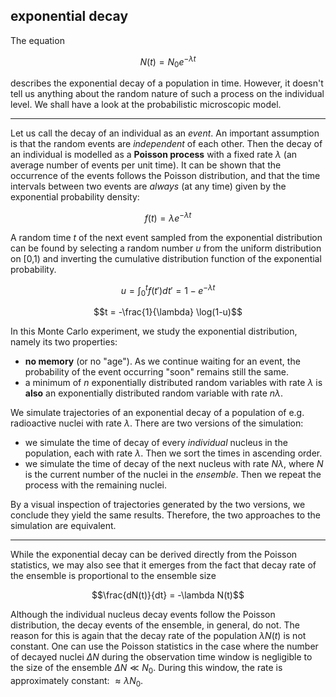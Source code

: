## exponential decay

The equation
```math
N(t) = N_0 e^{-\lambda t}
```
describes the exponential decay of a population in time.
However, it doesn't tell us anything about the random nature of such a process on the individual level.
We shall have a look at the probabilistic microscopic model.

---

Let us call the decay of an individual as an *event*.
An important assumption is that the random events are *independent* of each other.
Then the decay of an individual is modelled as a **Poisson process** with a fixed rate $\lambda$ (an average number of events per unit time).
It can be shown that the occurrence of the events follows the Poisson distribution,
and that the time intervals between two events are *always* (at any time) given by the exponential probability density:
```math
f(t) = \lambda e^{-\lambda t}
```

A random time $t$ of the next event sampled from the exponential distribution can be found by selecting a random number $u$
from the uniform distribution on \[0,1) and inverting the cumulative distribution function of the exponential probability.
```math
u = \int_0^t f(t')dt' = 1-e^{-\lambda t}
```
```math
t = -\frac{1}{\lambda} \log(1-u)
```

In this Monte Carlo experiment, we study the exponential distribution, namely its two properties:
- **no memory** (or no "age"). As we continue waiting for an event, the probability of the event occurring "soon" remains still the same.
- a minimum of $n$ exponentially distributed random variables with rate $\lambda$ is **also** an exponentially distributed random variable with rate $n\lambda$.

We simulate trajectories of an exponential decay of a population of e.g. radioactive nuclei with rate $\lambda$.
There are two versions of the simulation:
- we simulate the time of decay of every *individual* nucleus in the population, each with rate $\lambda$.
  Then we sort the times in ascending order.
- we simulate the time of decay of the next nucleus with rate $N\lambda$, where $N$ is the current number of the nuclei in the *ensemble*.
  Then we repeat the process with the remaining nuclei.

By a visual inspection of trajectories generated by the two versions, we conclude they yield the same results.
Therefore, the two approaches to the simulation are equivalent.

---

While the exponential decay can be derived directly from the Poisson statistics,
we may also see that it emerges from the fact that decay rate of the ensemble is proportional to the ensemble size
```math
\frac{dN(t)}{dt} = -\lambda N(t)
```

Although the individual nucleus decay events follow the Poisson distribution, the decay events of the ensemble, in general, do not.
The reason for this is again that the decay rate of the population $\lambda N(t)$ is not constant.
One can use the Poisson statistics in the case where the number of decayed nuclei $\Delta N$ during the observation time window is negligible to the size of the ensemble $\Delta N \ll N_0$.
During this window, the rate is approximately constant: $\approx \lambda N_0$.
